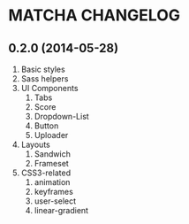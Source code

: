 # MATCHA CHANGELOG

## 0.2.0 (2014-05-28)

1.  Basic styles
2.  Sass helpers
3.  UI Components
    1.  Tabs
    2.  Score
    3.  Dropdown-List
    4.  Button
    5.  Uploader
4.  Layouts
    1.  Sandwich
    2.  Frameset
5.  CSS3-related
    1.  animation
    2.  keyframes
    3.  user-select
    4.  linear-gradient
    